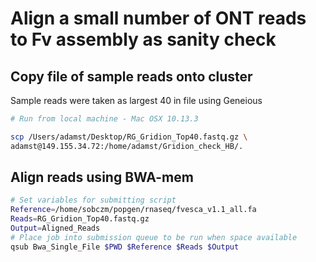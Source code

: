 # Align a small number of ONT reads to Fv assembly as sanity check

## Copy file of sample reads onto cluster

Sample reads were taken as largest 40 in file using Geneious

```bash
# Run from local machine - Mac OSX 10.13.3

scp /Users/adamst/Desktop/RG_Gridion_Top40.fastq.gz \
adamst@149.155.34.72:/home/adamst/Gridion_check_HB/.
```

## Align reads using BWA-mem

```bash
# Set variables for submitting script
Reference=/home/sobczm/popgen/rnaseq/fvesca_v1.1_all.fa
Reads=RG_Gridion_Top40.fastq.gz
Output=Aligned_Reads
# Place job into submission queue to be run when space available
qsub Bwa_Single_File $PWD $Reference $Reads $Output
```
